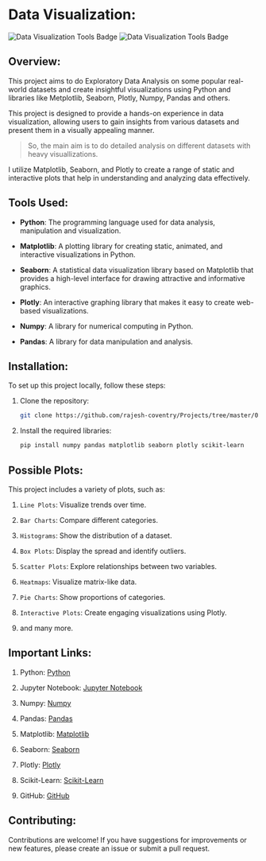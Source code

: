 # **Data Visualization:**

<img src="https://img.shields.io/badge/Data%20Analysis:-Python | Numpy | Pandas | Sklearn |-8e2de2?style=for-the-badge" alt="Data Visualization Tools Badge"/>

<img src="https://img.shields.io/badge/Data%20Visualization:-Matplotlib | Seaborn | Plotly |-8e2de2?style=for-the-badge" alt="Data Visualization Tools Badge"/>

## **Overview:**
This project aims to do Exploratory Data Analysis on some popular real-world datasets and create insightful visualizations using Python and libraries like Metplotlib, Seaborn, Plotly, Numpy, Pandas and others.

This project is designed to provide a hands-on experience in data visualization, allowing users to gain insights from various datasets and present them in a visually appealing manner.

> So, the main aim is to do detailed analysis on different datasets with heavy visuallizations.

I utilize Matplotlib, Seaborn, and Plotly to create a range of static and interactive plots that help in understanding and analyzing data effectively.

## **Tools Used:**
- **Python**: The programming language used for data analysis, manipulation and visualization.

- **Matplotlib**: A plotting library for creating static, animated, and interactive visualizations in Python.

- **Seaborn**: A statistical data visualization library based on Matplotlib that provides a high-level interface for drawing attractive and informative graphics.

- **Plotly**: An interactive graphing library that makes it easy to create web-based visualizations.

- **Numpy**: A library for numerical computing in Python.

- **Pandas**: A library for data manipulation and analysis.

## **Installation:**
To set up this project locally, follow these steps:

1. Clone the repository:

   ```bash
   git clone https://github.com/rajesh-coventry/Projects/tree/master/02_Data_Visuallization
   ```

2. Install the required libraries:

    ```bash
    pip install numpy pandas matplotlib seaborn plotly scikit-learn
    ```

## **Possible Plots:**
This project includes a variety of plots, such as:

1. `Line Plots`: Visualize trends over time.

2. `Bar Charts`: Compare different categories.

3. `Histograms`: Show the distribution of a dataset.

4. `Box Plots`: Display the spread and identify outliers.

5. `Scatter Plots`: Explore relationships between two variables.

6. `Heatmaps`: Visualize matrix-like data.

7. `Pie Charts`: Show proportions of categories.

8. `Interactive Plots`: Create engaging visualizations using Plotly.

9. and many more. 

## **Important Links:**
1. Python: [Python](https://www.python.org/)

2. Jupyter Notebook: [Jupyter Notebook](https://jupyter.org/)

3. Numpy: [Numpy](https://numpy.org/)

4. Pandas: [Pandas](https://pandas.pydata.org/)

5. Matplotlib: [Matplotlib](https://matplotlib.org/)

6. Seaborn: [Seaborn](https://seaborn.pydata.org/)

7. Plotly: [Plotly](https://plotly.com/python/)

8. Scikit-Learn: [Scikit-Learn](https://scikit-learn.org/stable/)

9. GitHub: [GitHub](https://github.com/)

## **Contributing:**
Contributions are welcome! If you have suggestions for improvements or new features, please create an issue or submit a pull request.